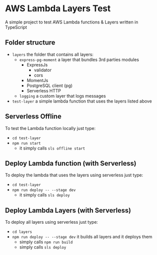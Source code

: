 # AWS Lambda Layers Test
A simple project to test AWS Lambda functions & Layers written in TypeScript
 
## Folder structure
- `layers` the folder that contains all layers:
    - `express-pg-moment` a layer that bundles 3rd parties modules
        - ExpressJs
            - validator
            - cors
        - MomentJs
        - PostgreSQL client (pg)
        - Serverless HTTP
    - `logging` a custom layer that logs messages
- `test-layer` a simple lambda function that uses the layers listed above

## Serverless Offline
To test the Lambda function locally just type:
- `cd test-layer`
- `npm run start`
    - it simply calls `sls offline start`

## Deploy Lambda function (with Serverless) 
To deploy the lambda that uses the layers using serverless just type:
- `cd test-layer`
- `npm run deploy -- --stage dev`
    - it simply calls `sls deploy`

## Deploy Lambda Layers (with Serverless) 
To deploy all layers using serverless just type:
- `cd layers`
- `npm run deploy -- --stage dev` it builds all layers and it deploys them
    - simply calls `npm run build`
    - simply calls `sls deploy`
